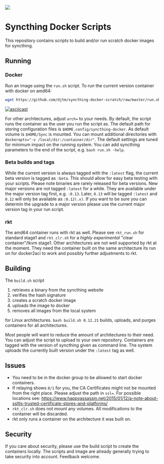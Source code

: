 [![](https://imagelayers.io/badge/djtm/syncthing-scratch-amd64:latest.svg)](https://imagelayers.io/?images=djtm/syncthing-scratch-amd64:latest 'image layers')
# Syncthing Docker Scripts

This repository contains scripts to build and/or run scratch docker images for syncthing. 

## Running

### Docker
Run an image using the `run.sh` script. To run the current version container with docker on amd64:
```bash
wget https://github.com/djtm/syncthing-docker-scratch/raw/master/run.sh && bash run.sh
```
[![asciicast](https://asciinema.org/a/41919.png)](https://asciinema.org/a/41919)

For other architectures, adjust `arch=` to your needs. By default, the script runs 
the container as the user you run the script as. The default path for storing 
configuration files is `$HOME.config/syncthing-docker`. As default volume is 
`$HOME/Sync` is mounted. You can mount additional directories with 
`dockeropts="-v /local/dir:/container/dir"`. The default settings are 
tuned for minimum impact on the running system. You can add syncthing 
parameters to the end of the script, e.g. `bash run.sh -help`.

### Beta builds and tags

While the current version is always tagged with the `:latest` flag, the current beta version
is tagged as `:beta`. This should allow for easy beta testing with your scripts. Please note
binaries are rarely released for beta versions. New major versions are not tagged `:latest` for
a while. They are available under the major version tag first, e.g. `:0.13`. Later, `0.13` will 
be tagged `:latest` and `0.12` will only be available as `:0.12(.x)`. If you want to be sure you
can determin the upgrade to a major version please use the current major version tag in your
run script.

### rkt

The amd64 container runs with rkt as well. Please see `rkt_run.sh` for standard stage1 
and `rkt_clr.sh` for a _highly experimental_ "clear container"/lkvm stage1. 
Other architectures are not well supported by rkt at the moment. They need 
the container built on the same architecture its run on for docker2aci to work 
and possibly further adjustments to rkt.

## Building

The `build.sh` script

1. retrieves a binary from the syncthing website
2. verifies the hash signature
3. creates a scratch docker image
4. uploads the image to docker
5. removes all images from the local system

for Linux architectures. `bash build.sh 0.12.21` builds, uploads, and purges containers for all architectures.

Most people will want to reduce the amount of architectures to their need. 
You can adjust the script to upload to your own repository. Containers are 
tagged with the version of syncthing given as command line. The system uploads
the currently built version under the `:latest` tag as well.

## Issues
- You need to be in the docker group to be allowed to start docker containers.
- If relaying shows `0/1` for you, the CA Certificates might not be mounted
from the right place. Please adjust the path in `ssl=`. For possible locations see:
https://www.happyassassin.net/2015/01/12/a-note-about-ssltls-trusted-certificate-stores-and-platforms/
- `rkt_clr.sh` does not mount any volumes. All modifications to the container will be discarded.
- rkt only runs a container on the architecture it was built on.

## Security
If you care about security, please use the build script to create the containers locally.
The scripts and image are already generally trying to take security into account. 
Feedback welcome.
